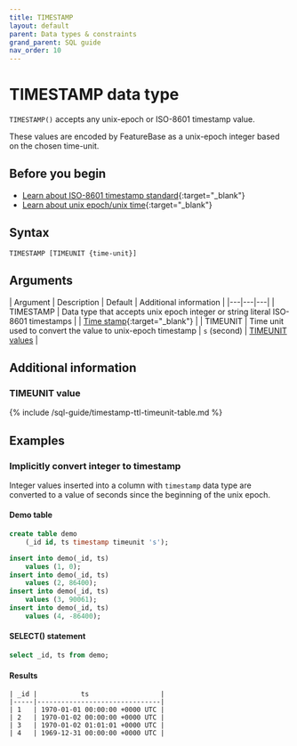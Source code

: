 ```yaml
---
title: TIMESTAMP
layout: default
parent: Data types & constraints
grand_parent: SQL guide
nav_order: 10
---
```


# TIMESTAMP data type

`TIMESTAMP()` accepts any unix-epoch or ISO-8601 timestamp value.

These values are encoded by FeatureBase as a unix-epoch integer based on the chosen time-unit.

## Before you begin

* [Learn about ISO-8601 timestamp standard](https://www.iso.org/iso-8601-date-and-time-format.html){:target="_blank"}
* [Learn about unix epoch/unix time](https://en.wikipedia.org/wiki/Unix_time){:target="_blank"}

## Syntax

```
TIMESTAMP [TIMEUNIT {time-unit}]
```

## Arguments

| Argument | Description | Default | Additional information |
|---|---|---|
| TIMESTAMP | Data type that accepts unix epoch integer or string literal ISO-8601 timestamps |  | [Time stamp](https://en.wikipedia.org/wiki/Timestamp){:target="_blank"} |
| TIMEUNIT | Time unit used to convert the value to unix-epoch timestamp | `s` (second) | [TIMEUNIT values](#timeunit-value) |

## Additional information

### TIMEUNIT value

{% include /sql-guide/timestamp-ttl-timeunit-table.md %}

## Examples

### Implicitly convert integer to timestamp

Integer values inserted into a column with `timestamp` data type are converted to a value of seconds since the beginning of the unix epoch.

#### Demo table

```sql
create table demo
    (_id id, ts timestamp timeunit 's');

insert into demo(_id, ts)
    values (1, 0);
insert into demo(_id, ts)
    values (2, 86400);
insert into demo(_id, ts)
    values (3, 90061);
insert into demo(_id, ts)
    values (4, -86400);
```

#### SELECT() statement

```sql
select _id, ts from demo;
```

#### Results

```
| _id |           ts                  |
|-----|-------------------------------|
| 1   | 1970-01-01 00:00:00 +0000 UTC |
| 2   | 1970-01-02 00:00:00 +0000 UTC |
| 3   | 1970-01-02 01:01:01 +0000 UTC |
| 4   | 1969-12-31 00:00:00 +0000 UTC |
```
